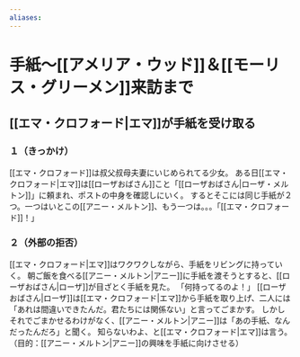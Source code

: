 ```yaml
---
aliases:
---
```

# 手紙～[[アメリア・ウッド]]＆[[モーリス・グリーメン]]来訪まで
## [[エマ・クロフォード|エマ]]が手紙を受け取る
### １（きっかけ）
[[エマ・クロフォード]]は叔父叔母夫妻にいじめられてる少女。
ある日[[エマ・クロフォード|エマ]]は[[ローザおばさん]]こと「[[ローザおばさん|ローザ・メルトン]]」に頼まれ、ポストの中身を確認しにいく。
するとそこには同じ手紙が２つ。一つはいとこの[[アニー・メルトン]]、もう一つは。。。「[[エマ・クロフォード]]！」
### ２（外部の拒否）
[[エマ・クロフォード|エマ]]はワクワクしながら、手紙をリビングに持っていく。
朝ご飯を食べる[[アニー・メルトン|アニー]]に手紙を渡そうとすると、[[ローザおばさん|ローザ]]が目ざとく手紙を見た。
「何持ってるのよ！」
[[ローザおばさん|ローザ]]は[[エマ・クロフォード|エマ]]から手紙を取り上げ、二人には「あれは間違いできたんだ。君たちには関係ない」と言ってごまかす。
しかしそれでごまかせるわけがなく、[[アニー・メルトン|アニー]]は「あの手紙、なんだったんだろ」と聞く。
知らないわよ、と[[エマ・クロフォード|エマ]]は言う。
（目的：[[アニー・メルトン|アニー]]の興味を手紙に向けさせる）